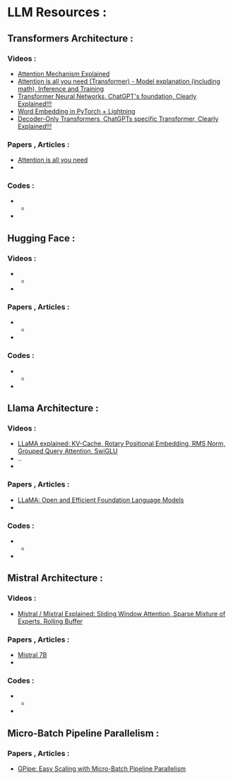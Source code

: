 # LLM Resources :

## Transformers Architecture :

### Videos :

- [Attention Mechanism Explained ](https://www.youtube.com/watch?v=PSs6nxngL6k&t=6s)
- [Attention is all you need (Transformer) - Model explanation (including math), Inference and Training](https://www.youtube.com/watch?v=bCz4OMemCcA)
- [Transformer Neural Networks, ChatGPT's foundation, Clearly Explained!!!](https://www.youtube.com/watch?v=zxQyTK8quyY&t=87s)
- [Word Embedding in PyTorch + Lightning](https://www.youtube.com/watch?v=Qf06XDYXCXI)
- [Decoder-Only Transformers, ChatGPTs specific Transformer, Clearly Explained!!!](https://www.youtube.com/watch?v=bQ5BoolX9Ag)
### Papers , Articles :
- [Attention is all you need ](https://arxiv.org/abs/1706.03762)
- 

### Codes :
- *
- 
## Hugging Face :

### Videos :
- *
- 
### Papers , Articles :
- *
- 
### Codes :
- *
- 

## Llama Architecture :

### Videos :

- [LLaMA explained: KV-Cache, Rotary Positional Embedding, RMS Norm, Grouped Query Attention, SwiGLU](https://www.youtube.com/watch?v=Mn_9W1nCFLo&t=2874s)
- ..
- 
### Papers , Articles :
- [LLaMA: Open and Efficient Foundation Language Models](https://arxiv.org/abs/2302.13971)
- 
### Codes :
- *
- 
## Mistral Architecture :
### Videos :
- [Mistral / Mixtral Explained: Sliding Window Attention, Sparse Mixture of Experts, Rolling Buffer](https://www.youtube.com/watch?v=UiX8K-xBUpE)

### Papers , Articles :
- [Mistral 7B](https://arxiv.org/abs/2310.06825)
- 
### Codes :
- *
- 
## Micro-Batch Pipeline Parallelism :
### Papers , Articles :
- [GPipe: Easy Scaling with Micro-Batch Pipeline Parallelism](https://arxiv.org/abs/2310.06825](https://arxiv.org/pdf/1811.06965.pdf%E2%80%8Barxiv.org)https://arxiv.org/pdf/1811.06965.pdf%E2%80%8Barxiv.org)
